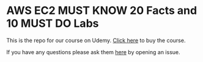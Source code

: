 # AWS EC2 MUST KNOW 20 Facts and 10 MUST DO Labs
This is the repo for our course on Udemy. [Click here](https://www.udemy.com/cloudyeti-ec2) to buy the course. 


If you have any questions please ask them [here](https://github.com/Cloud-Yeti/aws-ec2-course/issues/new) by opening an issue. 
